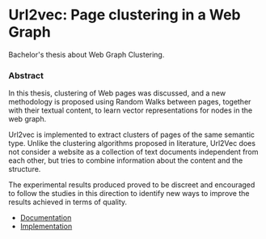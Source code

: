 # Url2vec: Page clustering in a Web Graph

Bachelor's thesis about Web Graph Clustering.

### Abstract

In this thesis, clustering of Web pages was discussed, and a new methodology is proposed using Random Walks between pages, together with their textual content, to learn vector representations for nodes in the web graph. 

Url2vec is implemented to extract clusters of pages of the same semantic type. Unlike the clustering algorithms proposed in literature, Url2Vec does not consider a website as a collection of text documents independent from each other, but tries to combine information about the content and the structure.

The experimental results produced proved to be discreet and encouraged to follow the studies in this direction to identify new ways to improve the results achieved in terms of quality.

- [Documentation](https://github.com/chrisPiemonte/thesis/blob/master/Tesi.pdf)
- [Implementation](https://github.com/chrisPiemonte/url2vec)

